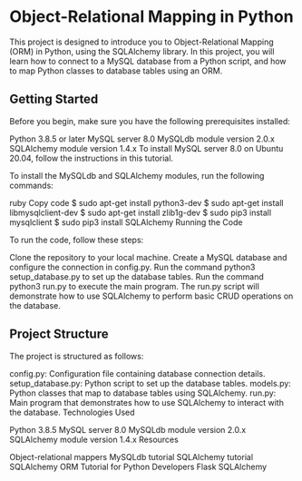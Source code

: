 # Object-Relational Mapping in Python

This project is designed to introduce you to Object-Relational Mapping (ORM) in Python, using the SQLAlchemy library. In this project, you will learn how to connect to a MySQL database from a Python script, and how to map Python classes to database tables using an ORM.

 ## Getting Started

Before you begin, make sure you have the following prerequisites installed:

Python 3.8.5 or later
MySQL server 8.0
MySQLdb module version 2.0.x
SQLAlchemy module version 1.4.x
To install MySQL server 8.0 on Ubuntu 20.04, follow the instructions in this tutorial.

To install the MySQLdb and SQLAlchemy modules, run the following commands:

ruby
Copy code
$ sudo apt-get install python3-dev
$ sudo apt-get install libmysqlclient-dev
$ sudo apt-get install zlib1g-dev
$ sudo pip3 install mysqlclient
$ sudo pip3 install SQLAlchemy
Running the Code

To run the code, follow these steps:

Clone the repository to your local machine.
Create a MySQL database and configure the connection in config.py.
Run the command python3 setup_database.py to set up the database tables.
Run the command python3 run.py to execute the main program.
The run.py script will demonstrate how to use SQLAlchemy to perform basic CRUD operations on the database.

## Project Structure

The project is structured as follows:

config.py: Configuration file containing database connection details.
setup_database.py: Python script to set up the database tables.
models.py: Python classes that map to database tables using SQLAlchemy.
run.py: Main program that demonstrates how to use SQLAlchemy to interact with the database.
Technologies Used

Python 3.8.5
MySQL server 8.0
MySQLdb module version 2.0.x
SQLAlchemy module version 1.4.x
Resources

Object-relational mappers
MySQLdb tutorial
SQLAlchemy tutorial
SQLAlchemy ORM Tutorial for Python Developers
Flask SQLAlchemy

